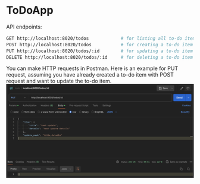 # ToDoApp

API endpoints:

```bash
GET http://localhost:8020/todos            # for listing all to-do items
POST http://localhost:8020/todos           # for creating a to-do item
PUT http://localhost:8020/todos/:id        # for updating a to-do item
DELETE http://localhost:8020/todos/:id     # for deleting a to-do item
```

You can make HTTP requests in Postman. Here is an example for PUT request, assuming you have already created
a to-do item with POST request and want to update the to-do item.
![PUT example](./demo/PUT.png)

